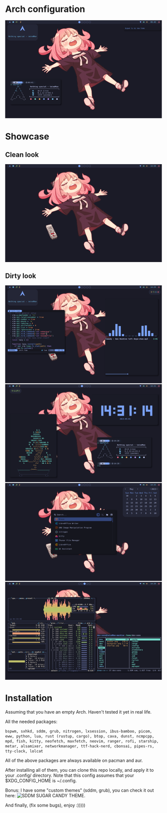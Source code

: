 # Arch configuration
<div align="center">
  <img src="assets/rice.png" />
</div>

# Showcase
## Clean look
<div align="center">
  <img src="assets/clean.png" />
</div>

## Dirty look
<div align="center">
  <img src="assets/dirty_1.png" />
  <img src="assets/dirty_2.png" />
  <img src="assets/dirty_3.png" />
  <img src="assets/dirty_4.png" />
</div>

# Installation

Assuming that you have an empty Arch. Haven't tested it yet in real life. 

All the needed packages:
```
bspwm, sxhkd, sddm, grub, nitrogen, lxsession, ibus-bamboo, picom, eww, python, lua, rust (rustup, cargo), btop, cava, dunst, ncmpcpp, mpd, fish, kitty, neofetch, maxfetch, neovim, ranger, rofi, starship, metar, alsamixer, networkmanager, ttf-hack-nerd, cbonsai, pipes-rs, tty-clock, lolcat
```

All of the above packages are always available on pacman and aur.

After installing all of them, you can clone this repo locally, and apply it to your .config/ directory. Note that this config assumes that your $XDG_CONFIG_HOME is ~/.config.

Bonus: I have some "custom themes" (sddm, grub), you can check it out here: ![SDDM SUGAR CANDY THEME](https://github.com/imindMan/sddm-sugar-candy). 

And finally, (fix some bugs), enjoy :)))))
